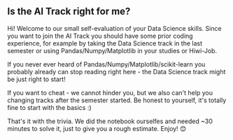 ## Is the AI Track right for me?

Hi! Welcome to our small self-evaluation of your Data Science skills. Since you want to join the AI Track you should have some prior coding experience, for example by taking the Data Science track in the last semester or using Pandas/Numpy/Matplotlib in your studies or Hiwi-Job.

If you never ever heard of Pandas/Numpy/Matplotlib/scikit-learn you probably already can stop reading right here - the Data Science track might be just right to start! 

If you want to cheat - we cannot hinder you, but we also can't help you changing tracks after the semester started. Be honest to yourself, it's totally fine to start with the basics :) 

That's it with the trivia. We did the notebook ourselfes and needed ~30 minutes to solve it, just to give you a rough estimate. Enjoy! 😊
